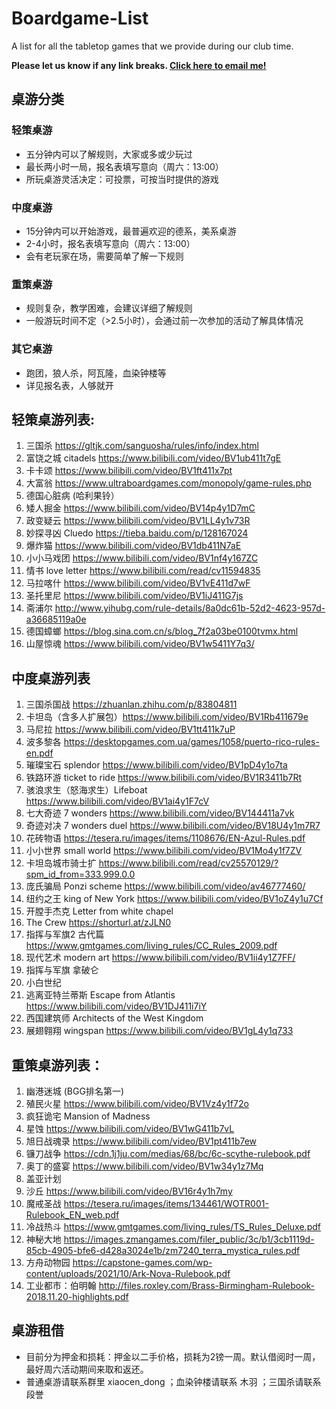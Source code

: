 # Boardgame-List
A list for all the tabletop games that we provide during our club time.  

**Please let us know if any link breaks. [Click here to email me!](mailto:xduk@outlook.sg?cc=william.jiran@gmail.com&subject=%5BGithub%3ABoardgame-List%5D%20Report%20a%20Broken%20Link!&body=Hi%20Douglas%2C%0A%0AThe%20link%20for%20the%20board%20game%20%5B%5D%20is%20broken.%0A%0AThanks%2C)**

## 桌游分类
### 轻策桌游
 - 五分钟内可以了解规则，大家或多或少玩过
 - 最长两小时一局，报名表填写意向（周六：13:00） 
 - 所玩桌游灵活决定：可投票，可按当时提供的游戏 

### 中度桌游 
 - 15分钟内可以开始游戏，最普遍欢迎的德系，美系桌游 
 - 2-4小时，报名表填写意向（周六：13:00） 
 - 会有老玩家在场，需要简单了解一下规则 
 
### 重策桌游
 - 规则复杂，教学困难，会建议详细了解规则
 - 一般游玩时间不定（>2.5小时），会通过前一次参加的活动了解具体情况

### 其它桌游
 - 跑团，狼人杀，阿瓦隆，血染钟楼等
 - 详见报名表，人够就开


## 轻策桌游列表: 
1. 三国杀 https://gltjk.com/sanguosha/rules/info/index.html
2. 富饶之城 citadels https://www.bilibili.com/video/BV1ub411t7gE
3. 卡卡颂 https://www.bilibili.com/video/BV1ft411x7pt
4. 大富翁 https://www.ultraboardgames.com/monopoly/game-rules.php
5. 德国心脏病 (哈利果铃）
6. 矮人掘金 https://www.bilibili.com/video/BV14p4y1D7mC
7. 政变疑云 https://www.bilibili.com/video/BV1LL4y1v73R
8. 妙探寻凶 Cluedo https://tieba.baidu.com/p/128167024
9. 爆炸猫 https://www.bilibili.com/video/BV1db411N7aE
10. 小小马戏团 https://www.bilibili.com/video/BV1nf4y167ZC
11. 情书 love letter https://www.bilibili.com/read/cv11594835
12. 马拉喀什 https://www.bilibili.com/video/BV1vE411d7wF
13. 圣托里尼 https://www.bilibili.com/video/BV1iJ411G7js
14. 斋浦尔 http://www.yihubg.com/rule-details/8a0dc61b-52d2-4623-957d-a36685119a0e
15. 德国蟑螂 https://blog.sina.com.cn/s/blog_7f2a03be0100tvmx.html
16. 山屋惊魂 https://www.bilibili.com/video/BV1w5411Y7q3/
 
 
## 中度桌游列表
1. 三国杀国战 https://zhuanlan.zhihu.com/p/83804811
2. 卡坦岛（含多人扩展包）https://www.bilibili.com/video/BV1Rb411679e
3. 马尼拉 https://www.bilibili.com/video/BV1tt411k7uP
4. 波多黎各 https://desktopgames.com.ua/games/1058/puerto-rico-rules-en.pdf
5. 璀璨宝石 splendor https://www.bilibili.com/video/BV1pD4y1o7ta
6. 铁路环游 ticket to ride https://www.bilibili.com/video/BV1R3411b7Rt
7. 骇浪求生（怒海求生）Lifeboat https://www.bilibili.com/video/BV1ai4y1F7cV
8. 七大奇迹 7 wonders https://www.bilibili.com/video/BV144411a7vk
9. 奇迹对决 7 wonders duel https://www.bilibili.com/video/BV18U4y1m7R7
10. 花砖物语 https://tesera.ru/images/items/1108676/EN-Azul-Rules.pdf
11. 小小世界 small world https://www.bilibili.com/video/BV1Mo4y1f7ZV
12. 卡坦岛城市骑士扩 https://www.bilibili.com/read/cv25570129/?spm_id_from=333.999.0.0
13. 庞氏骗局 Ponzi scheme https://www.bilibili.com/video/av46777460/
14. 纽约之王 king of New York https://www.bilibili.com/video/BV1oZ4y1u7Cf
15. 开膛手杰克 Letter from white chapel
16. The Crew https://shorturl.at/zJLN0
17. 指挥与军旗2 古代篇 https://www.gmtgames.com/living_rules/CC_Rules_2009.pdf
18. 现代艺术 modern art https://www.bilibili.com/video/BV1ii4y1Z7FF/
19. 指挥与军旗 拿破仑
20. 小白世纪
21. 逃离亚特兰蒂斯 Escape from Atlantis https://www.bilibili.com/video/BV1DJ411i7iY
22. 西国建筑师 Architects of the West Kingdom
23. 展翅翱翔 wingspan https://www.bilibili.com/video/BV1gL4y1q733
 

## 重策桌游列表： 
1. 幽港迷城 (BGG排名第一)
2. 殖民火星 https://www.bilibili.com/video/BV1Vz4y1f72o
3. 疯狂诡宅 Mansion of Madness 
4. 星蚀 https://www.bilibili.com/video/BV1wG411b7vL
5. 旭日战魂录 https://www.bilibili.com/video/BV1pt411b7ew
6. 镰刀战争 https://cdn.1j1ju.com/medias/68/bc/6c-scythe-rulebook.pdf
7. 奥丁的盛宴 https://www.bilibili.com/video/BV1w34y1z7Mq
8. 盖亚计划 
9. 沙丘 https://www.bilibili.com/video/BV16r4y1h7my
10. 魔戒圣战 https://tesera.ru/images/items/134461/WOTR001-Rulebook_EN_web.pdf
11. 冷战热斗 https://www.gmtgames.com/living_rules/TS_Rules_Deluxe.pdf
12. 神秘大地 https://images.zmangames.com/filer_public/3c/b1/3cb1119d-85cb-4905-bfe6-d428a3024e1b/zm7240_terra_mystica_rules.pdf
13. 方舟动物园 https://capstone-games.com/wp-content/uploads/2021/10/Ark-Nova-Rulebook.pdf
14. 工业都市：伯明翰 http://files.roxley.com/Brass-Birmingham-Rulebook-2018.11.20-highlights.pdf


## 桌游租借
 - 目前分为押金和损耗：押金以二手价格，损耗为2镑一周。默认借阅时一周，最好周六活动期间来取和返还。
 - 普通桌游请联系群里 xiaocen_dong ；血染钟楼请联系 木羽 ；三国杀请联系 段誉
